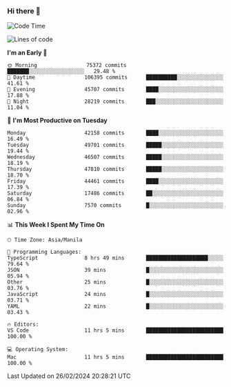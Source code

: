 ### Hi there 👋

<!--START_SECTION:waka-->
![Code Time](http://img.shields.io/badge/Code%20Time-4%2C911%20hrs%2048%20mins-blue)

![Lines of code](https://img.shields.io/badge/From%20Hello%20World%20I%27ve%20Written-115.2%20million%20lines%20of%20code-blue)

**I'm an Early 🐤** 

```text
🌞 Morning                75372 commits       ███████░░░░░░░░░░░░░░░░░░   29.48 % 
🌆 Daytime                106395 commits      ██████████░░░░░░░░░░░░░░░   41.61 % 
🌃 Evening                45707 commits       ████░░░░░░░░░░░░░░░░░░░░░   17.88 % 
🌙 Night                  28219 commits       ███░░░░░░░░░░░░░░░░░░░░░░   11.04 % 
```
📅 **I'm Most Productive on Tuesday** 

```text
Monday                   42158 commits       ████░░░░░░░░░░░░░░░░░░░░░   16.49 % 
Tuesday                  49701 commits       █████░░░░░░░░░░░░░░░░░░░░   19.44 % 
Wednesday                46507 commits       █████░░░░░░░░░░░░░░░░░░░░   18.19 % 
Thursday                 47810 commits       █████░░░░░░░░░░░░░░░░░░░░   18.70 % 
Friday                   44461 commits       ████░░░░░░░░░░░░░░░░░░░░░   17.39 % 
Saturday                 17486 commits       ██░░░░░░░░░░░░░░░░░░░░░░░   06.84 % 
Sunday                   7570 commits        █░░░░░░░░░░░░░░░░░░░░░░░░   02.96 % 
```


📊 **This Week I Spent My Time On** 

```text
🕑︎ Time Zone: Asia/Manila

💬 Programming Languages: 
TypeScript               8 hrs 49 mins       ████████████████████░░░░░   79.64 % 
JSON                     39 mins             █░░░░░░░░░░░░░░░░░░░░░░░░   05.94 % 
Other                    25 mins             █░░░░░░░░░░░░░░░░░░░░░░░░   03.76 % 
JavaScript               24 mins             █░░░░░░░░░░░░░░░░░░░░░░░░   03.71 % 
YAML                     22 mins             █░░░░░░░░░░░░░░░░░░░░░░░░   03.43 % 

🔥 Editors: 
VS Code                  11 hrs 5 mins       █████████████████████████   100.00 % 

💻 Operating System: 
Mac                      11 hrs 5 mins       █████████████████████████   100.00 % 
```


 Last Updated on 26/02/2024 20:28:21 UTC
<!--END_SECTION:waka-->


<!--
**rad182/rad182** is a ✨ _special_ ✨ repository because its `README.md` (this file) appears on your GitHub profile.

Here are some ideas to get you started:

- 🔭 I’m currently working on ...
- 🌱 I’m currently learning ...
- 👯 I’m looking to collaborate on ...
- 🤔 I’m looking for help with ...
- 💬 Ask me about ...
- 📫 How to reach me: ...
- 😄 Pronouns: ...
- ⚡ Fun fact: ...
-->
